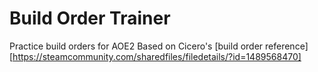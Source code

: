 # Build Order Trainer
Practice build orders for AOE2
Based on Cicero's [build order reference][https://steamcommunity.com/sharedfiles/filedetails/?id=1489568470]
